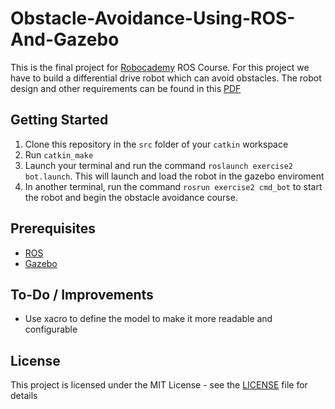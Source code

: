 # Obstacle-Avoidance-Using-ROS-And-Gazebo

This is the final project for [Robocademy](http://robocademy.com/) ROS Course.
For this project we have to build a differential drive robot which can avoid obstacles. The robot design and other requirements can be found in this [PDF](assignment.pdf)

## Getting Started

1. Clone this repository in the `src` folder of your `catkin` workspace
2. Run `catkin_make`
3. Launch your terminal and run the command `roslaunch exercise2 bot.launch`. 
This will launch and load the robot in the gazebo enviroment
4. In another terminal, run the command `rosrun exercise2 cmd_bot` to start the robot and begin the obstacle avoidance course.

## Prerequisites

* [ROS](http://wiki.ros.org/kinetic)  
* [Gazebo](http://wiki.ros.org/gazebo_ros_pkgs)


<!-- ## Video

[![Obstacle-Avoidance-Using-ROS-And-Gazebo](http://img.youtube.com/vi/EUBlb_D2kW8/0.jpg)](https://www.youtube.com/watch?v=EUBlb_D2kW8 "Obstacle-Avoidance-Using-ROS-And-Gazebo") -->

## To-Do / Improvements

* Use xacro to define the model to make it more readable and configurable

## License

This project is licensed under the MIT License - see the [LICENSE](LICENSE) file for details